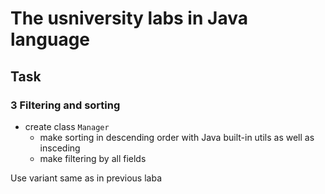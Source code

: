 # The usniversity labs in Java language

## Task

### 3 Filtering and sorting

- create class `Manager`
  - make sorting in descending order with Java built-in utils as well as insceding
  - make filtering by all fields

Use variant same as in previous laba
